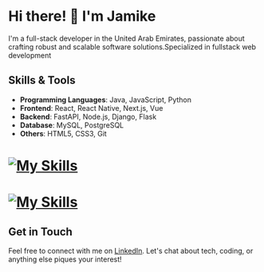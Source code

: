 # Hi there! 👋 I'm Jamike

I'm a full-stack developer in the United Arab Emirates, passionate about crafting robust and scalable software solutions.Specialized in fullstack web development
## Skills & Tools

- **Programming Languages**: Java, JavaScript, Python
- **Frontend**: React, React Native, Next.js, Vue
- **Backend**: FastAPI, Node.js, Django, Flask
- **Database**: MySQL, PostgreSQL
- **Others**: HTML5, CSS3, Git

# [![My Skills](https://skillicons.dev/icons?i=js,html,css,Python)](https://skillicons.dev)
# [![My Skills](https://skillicons.dev/icons?i=react,vue&perline=3)](https://skillicons.dev)



## Get in Touch

Feel free to connect with me on [LinkedIn](https://www.linkedin.com/in/jammich). Let's chat about tech, coding, or anything else piques your interest!
